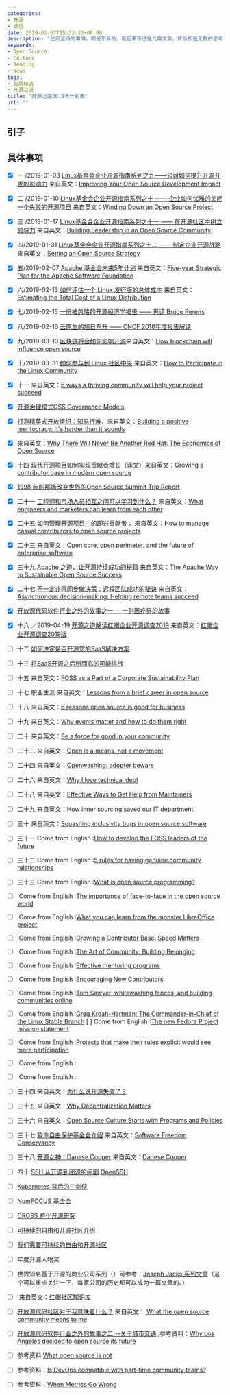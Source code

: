 ```yaml
---
categories:
- 开源
- 感悟
date: 2019-01-07T15:33:33+08:00
description: "任何坚持的事情，都是不易的，看起来不过是几篇文章，背后却是无数的思考和不间断的打磨。2019，继续摸索着前进。开源走进历史，不可逆转！要么拥抱，要么沉沦。"
keywords:
- Open Source
- Culture
- Reading
- News
tags:
- 每周精选
- 开源之道
title: "开源之道2019年计划表"
url: ""
---
```


## 引子


## 具体事项
- [x] 一 /2019-01-03 [Linux基金会企业开源指南系列之九——公司如何提升开源开发的影响力](posts/opensource_enterprise_guide/improve-open-source-dev-impact/) 来自英文：[Improving Your Open Source Development Impact](https://www.linuxfoundation.org/resources/open-source-guides/improving-your-open-source-development-impact/)
- [x] 二 /2019-01-10 [Linux基金会企业开源指南系列之十 —— 企业如何优雅的关闭一个失败的开源项目](posts/opensource_enterprise_guide/shutting-down-an-open-source-project) 来自英文：[Winding Down an Open Source Project](https://www.linuxfoundation.org/resources/open-source-guides/winding-down-an-open-source-project/)
- [x] 三 /2019-01-17 [Linux基金会企业开源指南系列之十一 —— 在开源社区中树立领导力](posts/opensource_enterprise_guide/building-leadership-in-an-open-source-community) 来自英文：[Building Leadership in an Open Source Community](https://www.linuxfoundation.org/resources/open-source-guides/building-leadership-in-an-open-source-community/)
- [x] 四/2019-01-31 [Linux基金会企业开源指南系列之十二 —— 制定企业开源战略](posts/opensource_enterprise_guide/Setting-an-Open-Source-Strategy) 来自英文：[Setting an Open Source Strategy](https://www.linuxfoundation.org/resources/open-source-guides/setting-an-open-source-strategy/)
- [x] 五/2019-02-07  [Apache 基金会未来5年计划](posts/foundation_introduce/five-year-strategic-plan-for-the-asf-2018) 来自英文：[Five-year Strategic Plan for the Apache Software Foundation](https://www.apache.org/board/plan.html)
- [x] 六/2019-02-13 [如何评估一个 Linux 发行版的总体成本](posts/open-source-economic/estimating-the-total-cost-of-linux-distribution) 来自英文：[Estimating the Total Cost of a Linux Distribution](https://www.linux.com/publications/estimating-total-cost-linux-distribution)
- [x] 七/2019-02-15 [一份被忽略的开源经济学报告 —— 再读 Bruce Perens](posts/open-source-economic/review-the-emerging-economic-paradigm-of-open-source)
- [x] 八/2019-02-16 [云原生的旭日东升 —— CNCF 2018年度报告解读](posts/foundation_introduce/review-cncf-2018-annual-report)
- [x] 九/2019-03-10 [区块链将会如何影响开源](posts/opensource_technology/open-source-tokenomics/)来自英文：[How blockchain will influence open source](https://opensource.com/article/18/8/open-source-tokenomics)
- [x] 十/2019-03-31  [如何参与到 Linux 社区中来](posts/contribute_to_community/how_to_participate_in_the_linux_community) 来自英文：[How to Participate in the Linux Community](https://www.linux.com/publications/how-participate-linux-community)
- [x] 十一  来自英文：[6 ways a thriving community will help your project succeed](https://opensource.com/open-organization/18/3/why-build-community-3)
- [x] [开源治理模式](posts/foundation_introduce/oss_governance_models/)[OSS Governance Models](http://oss-watch.ac.uk/resources/governancemodels)
- [x]  [打造精英式开放组织：知易行难](posts/the_way_of_open_source/build_a_positive_meritocracy)，来自英文：[Building a positive meritocracy: It's harder than it sounds](https://opensource.com/business/10/8/building-positive-meritocracy-its-harder-it-sounds)
- [x] 来自英文：[Why There Will Never Be Another Red Hat: The Economics of Open Source](https://a16z.com/2014/02/14/why-there-will-never-be-another-redhat-the-economics-of-open-source)
- [x] 十四 [现代开源项目如何实现贡献者增长（译文）](posts/community_management/growing-contributor-base-modern-open-source/)来自英文：[Growing a contributor base in modern open source](https://opensource.com/life/16/5/growing-contributor-base-modern-open-source)
- [x]  [1998 年的那场改变世界的Open Source Summit Trip Report](https://linuxgazette.net/issue28/rossum.html)
- [x] 二十一 [工程师和市场人员相互之间可以学习到什么？](posts/open-source-economic/engineers-marketers-can-learn/) 来自英文：[What engineers and marketers can learn from each other](https://opensource.com/open-organization/17/1/engineers-marketers-can-learn)
- [x] 二十五 [如何管理开源项目中的即兴贡献者](posts/community_management/managing-casual-contributors/) ，来自英文：[How to manage casual contributors to open source projects](https://opensource.com/article/17/10/managing-casual-contributors)
- [x] 二十三 []() 来自英文：[Open core, open perimeter, and the future of enterprise software](https://opensource.com/article/17/8/open-core-vs-open-perimeter)
- [x] 三十九 [Apache 之道，让开源持续成功的秘籍](posts/foundation_introduce/the_apache_way_to_sustainable_os/) 来自英文：[The Apache Way to Sustainable Open Source Success](https://blogs.apache.org/foundation/entry/the-apache-way-to-sustainable)
- [x] 二十七 [不一定非得同步做决策：远程团队成功的秘诀](posts/opensource_culture/asynchronous-decision-making) 来自英文：[Asynchronous decision-making: Helping remote teams succeed](https://opensource.com/article/17/12/asynchronous-decision-making)
- [x] [开放源代码软件行业之外的故事之一 -- 一则医疗界的故事](posts/opensource_of_other_industries/the_story_of_don_berwick/)
- [x] 十六 ／2019-04-19 [开源之道解读红帽企业开源调查2019](posts/Event_analysis/redhat_enterprise_open_source_survey) 来自英文：[红帽企业开源调查2019版](https://www.redhat.com/en/blog/survey-says-enterprise-open-source-inventing-future-software?source=author&term=20311)
- [ ] 十二 [如何决定是否开源您的SaaS解决方案](https://opensource.com/article/18/5/open-source-saas-y-world)
- [ ] 十三 [将SaaS开源之后所面临的可能挑战](https://opensource.com/article/18/5/open-source-saas-y-world-part-2)

- [ ] 十五 来自英文：[FOSS as a Part of a Corporate Sustainability Plan](https://www.linuxjournal.com/content/foss-part-corporate-sustainability-plan)

- [ ] 十七 []() 职业生涯 来自英文：[Lessons from a brief career in open source](https://opensource.com/article/17/2/preparing-career-open-source)
- [ ] 十八 []() 来自英文：[6 reasons open source is good for business](https://opensource.com/article/17/10/6-reasons-choose-open-source-software)
- [ ] 十九 []() 来自英文：[Why events matter and how to do them right](https://opensource.com/article/17/1/drupal-sibera)
- [ ] 二十 []() 来自英文：[Be a force for good in your community](https://opensource.com/open-organization/17/1/force-for-good-community)

- [ ] 二十二 []() 来自英文：[Open is a means, not a movement](https://opensource.com/open-organization/16/10/open-means-not-movement)

- [ ] 二十四 []() 来自英文：[Openwashing: adopter beware](https://opensource.com/business/14/12/openwashing-more-prevalent)

- [ ] 二十六 []() 来自英文：[Why I love technical debt](https://opensource.com/article/17/11/why-i-love-technical-debt)

- [ ] 二十八 []() 来自英文：[Effective Ways to Get Help from Maintainers](https://www.snoyman.com/blog/2017/10/effective-ways-help-from-maintainers)

- [ ] 二十九 []() 来自英文：[How inner sourcing saved our IT department](https://opensource.com/open-organization/18/1/open-orgs-and-inner-source-it)
- [ ] 三十 []() 来自英文：[Squashing inclusivity bugs in open source software](https://opensource.com/article/18/8/inclusivity-bugs-open-source-software)
- [ ] 三十一 []() Come from English :[How to develop the FOSS leaders of the future](https://opensource.com/article/18/4/succession-planning-how-develop-foss-leaders-future)
- [ ] 三十二 []() Come from English :[5 rules for having genuine community relationships](https://opensource.com/open-organization/18/2/why-build-community-2)
- [ ] 三十三 []() Come from English :[What is open source programming?](https://opensource.com/article/18/3/what-open-source-programming)
- [ ] []() Come from English :[The importance of face-to-face in the open source world](https://opensource.com/life/15/10/the-importance-of-face-to-face)
- [ ] []() Come from English :[What you can learn from the monster LibreOffice project](https://www.infoworld.com/article/2613624/what-you-can-learn-from-the-monster-libreoffice-project.html)
- [ ] []() Come from English :[Growing a Contributor Base: Speed Matters](http://community.redhat.com/blog/2017/04/contributors-speed-matters/)
- [ ] []() Come from English :[The Art of Community: Building Belonging](https://www.jonobacon.com/2011/05/31/the-art-of-community-building-belonging/)
- [ ] []() Come from English :[Effective mentoring programs](https://blogs.gnome.org/bolsh/2011/05/31/effective-mentoring-programs/)
- [ ] []() Come from English :[Encouraging New Contributors](http://community.redhat.com/blog/2017/04/encouraging-new-contributors/)
- [ ] []() Come from English :[Tom Sawyer, whitewashing fences, and building communities online](https://chrisgrams.com/2009/09/09/tom-sawyer-whitewashing-fences-and-building-communities-online/)
- [ ] []() Come from English :[Greg Kroah-Hartman: The Commander-in-Chief of the Linux Stable Branch](https://thenewstack.io/greg-kroah-hartman-commander-chief-linux-stable-branch)
 [ ] []() Come from English :[The new Fedora Project mission statement](https://lwn.net/Articles/720055/)
- [ ] []() Come from English :[Projects that make their rules explicit would see more participation](https://opensource.com/open-organization/18/4/new-governance-model-research)
- [ ] []() Come from English :[]()
- [ ] []() Come from English :[]()
- [ ] 三十四 []() 来自英文：[为什么说开源失败了？](https://medium.com/@johnmark/why-open-source-failed-6cae5d6a9f6)
- [ ] 三十五 []() 来自英文：[Why Decentralization Matters](https://medium.com/@cdixon/why-decentralization-matters-5e3f79f7638e)
- [ ] 三十六 []() 来自英文：[Open Source Culture Starts with Programs and Policies](https://thenewstack.io/open-source-culture-starts-with-programs-and-policies/)
- [ ] 三十七 []()[软件自由保护基金会介绍]() 来自英文：[Software Freedom Conservancy](https://sfconservancy.org/)
- [ ] 三十八 []()[开源女神：Danese Cooper]() 来自英文：[Danese Cooper](https://en.wikipedia.org/wiki/Danese_Cooper)

- [ ] 四十  [SSH 从开源到闭源的闹剧]() [OpenSSH](https://en.wikipedia.org/wiki/OpenSSH)
- [ ]  [Kubernetes 背后的三剑侠](https://siliconangle.com/2019/04/12/google-women-power-rise-kubernetes/)
- [ ]  [NumFOCUS 基金会](https://numfocus.org/sponsored-projects)
- [ ]  [CROSS 孵化开源研究](https://cross.ucsc.edu/)
- [ ]  [可持续的自由和开源社区介绍](https://sfosc.org/)
- [ ]  [我们需要可持续的自由和开源社区](https://medium.com/sustainable-free-and-open-source-communities/we-need-sustainable-free-and-open-source-communities-edf92723d619)

- [ ]  年度开源人物奖[](https://en.wikipedia.org/wiki/O%27Reilly_Open_Source_Award)
- [ ] 世界知名基于开源的商业公司系列（）可参考：[Joseph Jacks 系列文章](https://medium.com/@asynchio)（这个可以重点关注一下，每家公司的历史都可以成为一篇文章的。）
- [ ] []() 来自英文：[红帽社区知识库](https://community.redhat.com/knowledge/)
- [ ] [开放源代码社区对于我意味着什么？]() 来自英文： [What the open source community means to me](https://opensource.com/article/18/11/what-open-source-community-means-me)

- [ ] [开放源代码软件行业之外的故事之二 --关于城市交通]() ,参考资料：[Why Los Angeles decided to open source its future](https://www.techrepublic.com/article/why-la-decided-to-open-source-its-future/)
- [ ]  参考资料:[What open source is not](https://opensource.com/article/19/8/what-open-source-not)
- [ ]  参考资料：[Is DevOps compatible with part-time community teams?](https://opensource.com/article/18/4/devops-compatible-part-time-community-teams)
- [ ]  参考资料：[When Metrics Go Wrong](http://community.redhat.com/blog/2014/07/when-metrics-go-wrong/)
